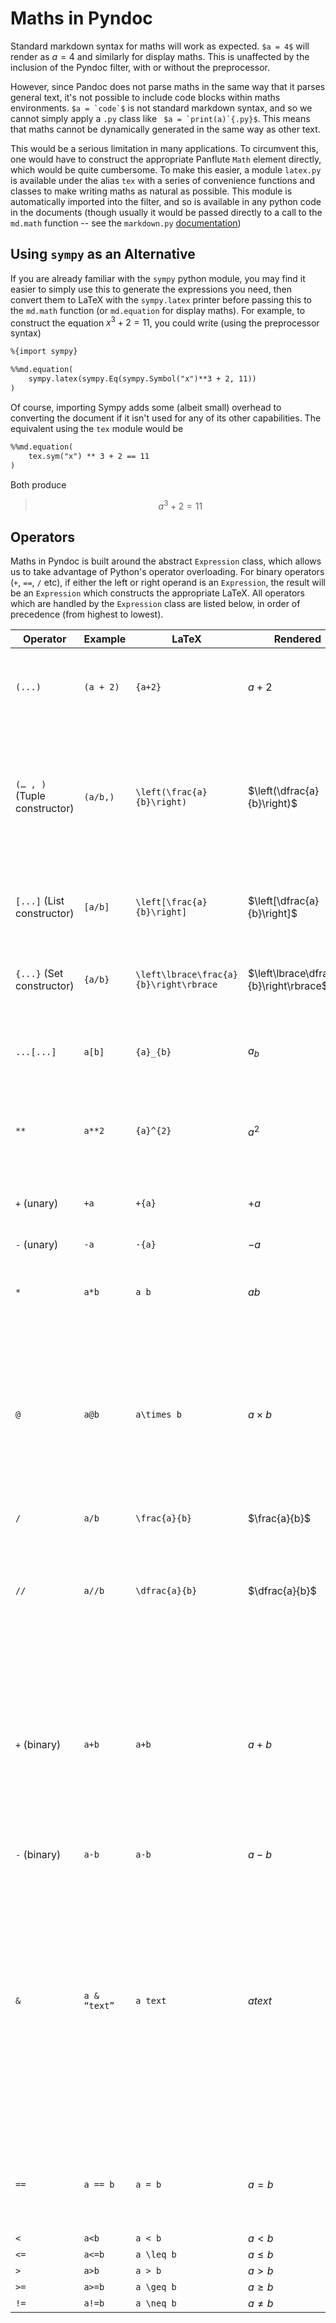 # Maths in Pyndoc

Standard markdown syntax for maths will work as expected. `$a = 4$` will render as $a=4$ and similarly for display maths. This is unaffected by the inclusion of the Pyndoc filter, with or without the preprocessor.

However, since Pandoc does not parse maths in the same way that it parses general text, it's not possible to include code blocks within maths environments. ``$a = `code`$`` is not standard markdown syntax, and so we cannot simply apply a `.py` class like `` $a = `print(a)`{.py}$``. This means that maths cannot be dynamically generated in the same way as other text.

This would be a serious limitation in many applications. To circumvent this, one would have to construct the appropriate Panflute `Math` element directly, which would be quite cumbersome. To make this easier, a module `latex.py` is available under the alias `tex` with a series of convenience functions and classes to make writing maths as natural as possible. This module is automatically imported into the filter, and so is available in any python code in the documents (though usually it would be passed directly to a call to the `md.math` function -- see the `markdown.py` [documentation](markdown.md))

## Using `sympy` as an Alternative

If you are already familiar with the `sympy` python module, you may find it easier to simply use this to generate the expressions you need, then convert them to LaTeX with the `sympy.latex` printer before passing this to the `md.math` function (or `md.equation` for display maths). For example, to construct the equation $x^3 + 2 = 11$, you could write (using the preprocessor syntax)
```markdown
%{import sympy}

%%md.equation(
    sympy.latex(sympy.Eq(sympy.Symbol("x")**3 + 2, 11))
)
```

Of course, importing Sympy adds some (albeit small) overhead to converting the document if it isn't used for any of its other capabilities. The equivalent using the `tex` module would be
```markdown
%%md.equation(
    tex.sym("x") ** 3 + 2 == 11
)
```

Both produce

> $$a^{3} + 2 = 11$$

## Operators

Maths in Pyndoc is built around the abstract `Expression` class, which allows us to take advantage of Python's operator overloading. For binary operators (`+`, `==`, `/` etc), if either the left or right operand is an `Expression`, the result will be an `Expression` which constructs the appropriate LaTeX. All operators which are handled by the `Expression` class are listed below, in order of precedence (from highest to lowest).

| Operator                     | Example      | LaTeX                                  | Rendered                                | Description                                                                                                                                                                                                                                                                      |
|------------------------------|--------------|----------------------------------------|-----------------------------------------|----------------------------------------------------------------------------------------------------------------------------------------------------------------------------------------------------------------------------------------------------------------------------------|
| `(...)`                      | `(a + 2)`    | `{a+2}`                                | $a+2$                                   | Used just like in normal Python to control the order of evaluation                                                                                                                                                                                                               |
| `(… , )` (Tuple constructor) | `(a/b,)`     | `\left(\frac{a}{b}\right)`             | $\left(\dfrac{a}{b}\right)$             | A tuple with a single element is encased in (scalable) parentheses. Note that a tuple is constructed by the comma, not just by the parentheses.                                                                                                                                  |
| `[...]` (List constructor)   | `[a/b]`      | `\left[\frac{a}{b}\right]`             | $\left[\dfrac{a}{b}\right]$             | A list with a single element is encased in (scalable) square brackets                                                                                                                                                                                                            |
| `{...}` (Set constructor)    | `{a/b}`      | `\left\lbrace\frac{a}{b}\right\rbrace` | $\left\lbrace\dfrac{a}{b}\right\rbrace$ | A set with a single element is encased in (scalable) braces                                                                                                                                                                                                                      |
| `...[...]`                   | `a[b]`       | `{a}_{b}`                              | $a_b$                                   | An index will be treated as a subscript (assuming `a` is an `Expression` object)                                                                                                                                                                                                 |
| `**`                         | `a**2`       | `{a}^{2}`                              | $a^2$                                   | The exponentiation operator results in an exponent (superscript)                                                                                                                                                                                                                 |
| `+` (unary)                  | `+a`         | `+{a}`                                 | $+a$                                    | Unary plus and minus have the expected result.                                                                                                                                                                                                                                   |
| `-` (unary)                  | `-a`         | `-{a}`                                 | $-a$                                    |                                                                                                                                                                                                                                                                                  |
| `*`                          | `a*b`        | `a b`                                  | $ab$                                    | The standard multiplication operator is rendered as implicit multiplication                                                                                                                                                                                                      |
| `@`                          | `a@b`        | `a\times b`                            | $a \times b$                            | The matrix multiplication operator can be used when implicit multiplication would be ambiguous, and inserts a multiplication symbol ($\times$) between the expressions |
| `/`                          | `a/b`        | `\frac{a}{b}`                          | $\frac{a}{b}$                           | True division results in a fraction                                                                                                                                                                                                                                              |
| `//`                         | `a//b`       | `\dfrac{a}{b}`                         | $\dfrac{a}{b}$                          | Floor division forces a display-mode fraction, regardless of the math environment (using `\dfrac`)                                                                                                                                                                               |
| `+` (binary)                 | `a+b`        | `a+b`                                  | $a+b$                                   | Binary addition and subtraction have the expected result in the typeset equation. Note that this overrides the use of `+` for string concatenation if one of the operands is an Expression.                                                                                      |
| `-` (binary)                 | `a-b`        | `a-b`                                  | $a-b$                                   |                                                                                                                                                                                                                                                                                  |
| `&`                          | `a & “text”` | `a text`                               | $a text$                                | Since `+` is used for the addition operator, a bitwise AND has been repurposed for string concatenation. The `Expression` is converted to a string, then concatenated with the `str` as normal. Note that the result of this is another `str`, **not** an `Expression` object.   |
| `==`                         | `a == b`     | `a = b`                                | $a = b$                                 | Conditional tests in the Python code are statements in the LaTeX output.                                                                                                                                                                                                         |
| `<`                          | `a<b`        | `a < b`                                | $a < b$                                 |                                                                                                                                                                                                                                                                                  |
| `<=`                         | `a<=b`       | `a \leq b`                             | $a\leq b$                               |                                                                                                                                                                                                                                                                                  |
| `>`                          | `a>b`        | `a > b`                                | $a > b$                                 |                                                                                                                                                                                                                                                                                  |
| `>=`                         | `a>=b`       | `a \geq b`                             | $a\geq b$                               |                                                                                                                                                                                                                                                                                  |
| `!=`                         | `a!=b`       | `a \neq b`                             | $a\neq b$                               |                                                                                                                                                                                                                                                                                  |


